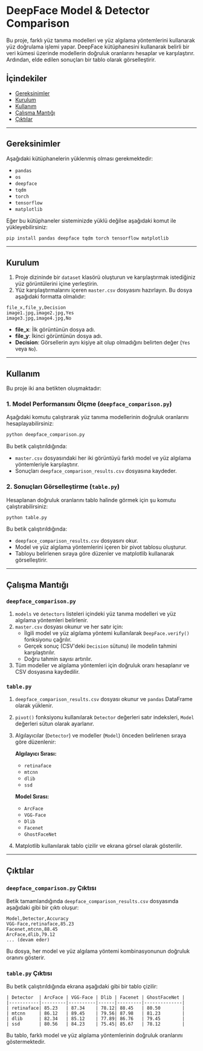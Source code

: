 # DeepFace Model & Detector Comparison

Bu proje, farklı yüz tanıma modelleri ve yüz algılama yöntemlerini kullanarak yüz doğrulama işlemi yapar. DeepFace kütüphanesini kullanarak belirli bir veri kümesi üzerinde modellerin doğruluk oranlarını hesaplar ve karşılaştırır. Ardından, elde edilen sonuçları bir tablo olarak görselleştirir.

## İçindekiler
- [Gereksinimler](#gereksinimler)
- [Kurulum](#kurulum)
- [Kullanım](#kullanım)
- [Çalışma Mantığı](#çalışma-mantığı)
- [Çıktılar](#çıktılar)

---
## Gereksinimler
Aşağıdaki kütüphanelerin yüklenmiş olması gerekmektedir:

- `pandas`
- `os`
- `deepface`
- `tqdm`
- `torch`
- `tensorflow`
- `matplotlib`

Eğer bu kütüphaneler sisteminizde yüklü değilse aşağıdaki komut ile yükleyebilirsiniz:

```sh
pip install pandas deepface tqdm torch tensorflow matplotlib
```

---

## Kurulum
1. Proje dizininde bir `dataset` klasörü oluşturun ve karşılaştırmak istediğiniz yüz görüntülerini içine yerleştirin.
2. Yüz karşılaştırmalarını içeren `master.csv` dosyasını hazırlayın. Bu dosya aşağıdaki formatta olmalıdır:

```
file_x,file_y,Decision
image1.jpg,image2.jpg,Yes
image3.jpg,image4.jpg,No
```

- **file_x**: İlk görüntünün dosya adı.
- **file_y**: İkinci görüntünün dosya adı.
- **Decision**: Görsellerin aynı kişiye ait olup olmadığını belirten değer (`Yes` veya `No`).

---

## Kullanım
Bu proje iki ana betikten oluşmaktadır:

### 1. Model Performansını Ölçme (`deepface_comparison.py`)
Aşağıdaki komutu çalıştırarak yüz tanıma modellerinin doğruluk oranlarını hesaplayabilirsiniz:

```sh
python deepface_comparison.py
```

Bu betik çalıştırıldığında:
- `master.csv` dosyasındaki her iki görüntüyü farklı model ve yüz algılama yöntemleriyle karşılaştırır.
- Sonuçları `deepface_comparison_results.csv` dosyasına kaydeder.

### 2. Sonuçları Görselleştirme (`table.py`)
Hesaplanan doğruluk oranlarını tablo halinde görmek için şu komutu çalıştırabilirsiniz:

```sh
python table.py
```

Bu betik çalıştırıldığında:
- `deepface_comparison_results.csv` dosyasını okur.
- Model ve yüz algılama yöntemlerini içeren bir pivot tablosu oluşturur.
- Tabloyu belirlenen sıraya göre düzenler ve matplotlib kullanarak görselleştirir.

---

## Çalışma Mantığı
### `deepface_comparison.py`
1. `models` ve `detectors` listeleri içindeki yüz tanıma modelleri ve yüz algılama yöntemleri belirlenir.
2. `master.csv` dosyası okunur ve her satır için:
   - İlgili model ve yüz algılama yöntemi kullanılarak `DeepFace.verify()` fonksiyonu çağrılır.
   - Gerçek sonuç (CSV'deki `Decision` sütunu) ile modelin tahmini karşılaştırılır.
   - Doğru tahmin sayısı artırılır.
3. Tüm modeller ve algılama yöntemleri için doğruluk oranı hesaplanır ve CSV dosyasına kaydedilir.

### `table.py`
1. `deepface_comparison_results.csv` dosyası okunur ve `pandas` DataFrame olarak yüklenir.
2. `pivot()` fonksiyonu kullanılarak `Detector` değerleri satır indeksleri, `Model` değerleri sütun olarak ayarlanır.
3. Algılayıcılar (`Detector`) ve modeller (`Model`) önceden belirlenen sıraya göre düzenlenir:
   
   **Algılayıcı Sırası:**
   - `retinaface`
   - `mtcnn`
   - `dlib`
   - `ssd`
   
   **Model Sırası:**
   - `ArcFace`
   - `VGG-Face`
   - `Dlib`
   - `Facenet`
   - `GhostFaceNet`

4. Matplotlib kullanılarak tablo çizilir ve ekrana görsel olarak gösterilir.

---

## Çıktılar


### `deepface_comparison.py` Çıktısı
Betik tamamlandığında `deepface_comparison_results.csv` dosyasında aşağıdaki gibi bir çıktı oluşur:

```
Model,Detector,Accuracy
VGG-Face,retinaface,85.23
Facenet,mtcnn,88.45
ArcFace,dlib,79.12
... (devam eder)
```

Bu dosya, her model ve yüz algılama yöntemi kombinasyonunun doğruluk oranını gösterir.

### `table.py` Çıktısı
Bu betik çalıştırıldığında ekrana aşağıdaki gibi bir tablo çizilir:

```
| Detector  | ArcFace | VGG-Face | Dlib | Facenet | GhostFaceNet |
|-----------|---------|----------|------|---------|--------------|
| retinaface| 85.23   | 87.34    | 78.12| 88.45   | 80.50        |
| mtcnn     | 86.12   | 89.45    | 79.56| 87.98   | 81.23        |
| dlib      | 82.34   | 85.12    | 77.89| 86.76   | 79.45        |
| ssd       | 80.56   | 84.23    | 75.45| 85.67   | 78.12        |
```

Bu tablo, farklı model ve yüz algılama yöntemlerinin doğruluk oranlarını göstermektedir.


